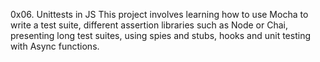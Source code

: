 0x06. Unittests in JS
This project involves learning how to use Mocha to write a test suite, different assertion libraries such as Node or Chai, presenting long test suites, using spies and stubs, hooks and unit testing with Async functions.

